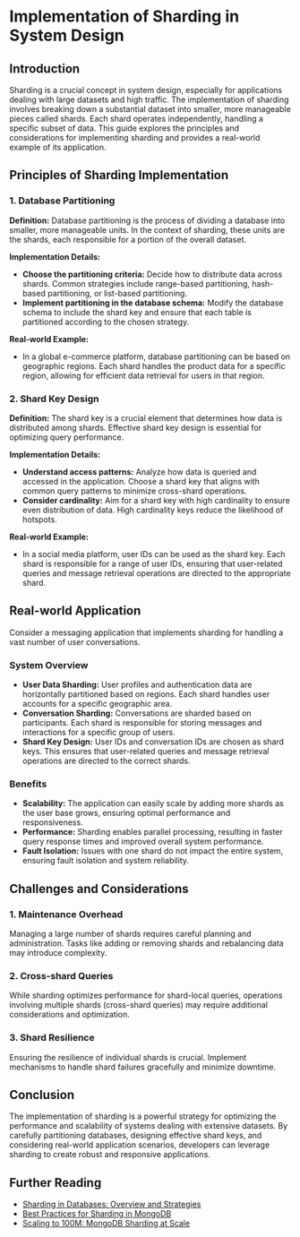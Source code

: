 
# Implementation of Sharding in System Design

## Introduction

Sharding is a crucial concept in system design, especially for applications dealing with large datasets and high traffic. The implementation of sharding involves breaking down a substantial dataset into smaller, more manageable pieces called shards. Each shard operates independently, handling a specific subset of data. This guide explores the principles and considerations for implementing sharding and provides a real-world example of its application.

## Principles of Sharding Implementation

### 1. Database Partitioning

**Definition:** Database partitioning is the process of dividing a database into smaller, more manageable units. In the context of sharding, these units are the shards, each responsible for a portion of the overall dataset.

**Implementation Details:**

- **Choose the partitioning criteria:** Decide how to distribute data across shards. Common strategies include range-based partitioning, hash-based partitioning, or list-based partitioning.
- **Implement partitioning in the database schema:** Modify the database schema to include the shard key and ensure that each table is partitioned according to the chosen strategy.

**Real-world Example:**

- In a global e-commerce platform, database partitioning can be based on geographic regions. Each shard handles the product data for a specific region, allowing for efficient data retrieval for users in that region.

### 2. Shard Key Design

**Definition:** The shard key is a crucial element that determines how data is distributed among shards. Effective shard key design is essential for optimizing query performance.

**Implementation Details:**

- **Understand access patterns:** Analyze how data is queried and accessed in the application. Choose a shard key that aligns with common query patterns to minimize cross-shard operations.
- **Consider cardinality:** Aim for a shard key with high cardinality to ensure even distribution of data. High cardinality keys reduce the likelihood of hotspots.

**Real-world Example:**

- In a social media platform, user IDs can be used as the shard key. Each shard is responsible for a range of user IDs, ensuring that user-related queries and message retrieval operations are directed to the appropriate shard.

## Real-world Application

Consider a messaging application that implements sharding for handling a vast number of user conversations.

### System Overview

- **User Data Sharding:** User profiles and authentication data are horizontally partitioned based on regions. Each shard handles user accounts for a specific geographic area.
- **Conversation Sharding:** Conversations are sharded based on participants. Each shard is responsible for storing messages and interactions for a specific group of users.
- **Shard Key Design:** User IDs and conversation IDs are chosen as shard keys. This ensures that user-related queries and message retrieval operations are directed to the correct shards.

### Benefits

- **Scalability:** The application can easily scale by adding more shards as the user base grows, ensuring optimal performance and responsiveness.
- **Performance:** Sharding enables parallel processing, resulting in faster query response times and improved overall system performance.
- **Fault Isolation:** Issues with one shard do not impact the entire system, ensuring fault isolation and system reliability.

## Challenges and Considerations

### 1. Maintenance Overhead

Managing a large number of shards requires careful planning and administration. Tasks like adding or removing shards and rebalancing data may introduce complexity.

### 2. Cross-shard Queries

While sharding optimizes performance for shard-local queries, operations involving multiple shards (cross-shard queries) may require additional considerations and optimization.

### 3. Shard Resilience

Ensuring the resilience of individual shards is crucial. Implement mechanisms to handle shard failures gracefully and minimize downtime.

## Conclusion

The implementation of sharding is a powerful strategy for optimizing the performance and scalability of systems dealing with extensive datasets. By carefully partitioning databases, designing effective shard keys, and considering real-world application scenarios, developers can leverage sharding to create robust and responsive applications.

## Further Reading

- [Sharding in Databases: Overview and Strategies](https://docs.microsoft.com/en-us/azure/architecture/patterns/sharding)
- [Best Practices for Sharding in MongoDB](https://www.mongodb.com/blog/post/best-practices-for-sharding)
- [Scaling to 100M: MongoDB Sharding at Scale](https://www.mongodb.com/presentations/scaling-100m-mongodb-sharding-scale)
